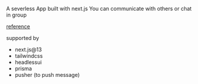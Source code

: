 A severless App built with next.js
You can communicate with others or chat in group


[reference](https://www.bilibili.com/video/BV1To4y1V71c/)

supported by

- next.js@13
- tailwindcss
- headlessui
- prisma
- pusher (to push message)
